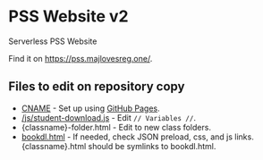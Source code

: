 # PSS Website v2
Serverless PSS Website

Find it on https://pss.majlovesreg.one/.

## Files to edit on repository copy
 - [CNAME](https://github.com/majlovesreg/website-pss-02/blob/main/CNAME) - Set up using [GitHub Pages](https://pages.github.com/).
 - [/js/student-download.js](https://github.com/majlovesreg/website-pss-02/blob/main/js/student-download.js) - Edit `// Variables //`.
 - {classname}-folder.html - Edit to new class folders.
 - [bookdl.html](https://github.com/majlovesreg/website-pss-02/blob/main/bookdl.html) - If needed, check JSON preload, css, and js links. {classname}.html should be symlinks to bookdl.html.
